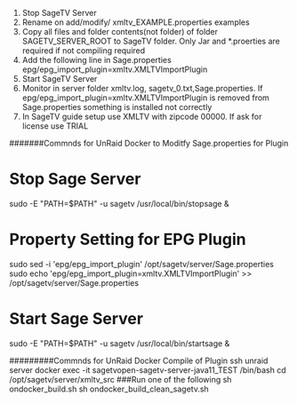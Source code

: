 1.  Stop SageTV Server
2.  Rename on add/modify/ xmltv_EXAMPLE.properties examples
3.  Copy all files and folder contents(not folder) of folder SAGETV_SERVER_ROOT to SageTV folder.  Only Jar and *.proerties are required if not compiling required
4.  Add the following line in Sage.properties epg/epg_import_plugin=xmltv.XMLTVImportPlugin
5.  Start SageTV Server
6.  Monitor in server folder xmltv.log, sagetv_0.txt,Sage.properties.  If epg/epg_import_plugin=xmltv.XMLTVImportPlugin is removed from Sage.properties something is installed not correctly
7.  In SageTV guide setup use XMLTV with zipcode 00000.  If ask for license use TRIAL


#######Commnds for UnRaid Docker to Moditfy Sage.properties for Plugin 
# Stop Sage Server 
sudo -E "PATH=$PATH" -u sagetv /usr/local/bin/stopsage &
# Property Setting for EPG Plugin 
sudo sed -i 'epg/epg_import_plugin' /opt/sagetv/server/Sage.properties
sudo echo 'epg/epg_import_plugin=xmltv.XMLTVImportPlugin' >>  /opt/sagetv/server/Sage.properties
# Start Sage Server 
sudo -E "PATH=$PATH" -u sagetv /usr/local/bin/startsage &

#########Commnds for UnRaid Docker Compile of Plugin
ssh unraid server
docker exec -it sagetvopen-sagetv-server-java11_TEST  /bin/bash
cd /opt/sagetv/server/xmltv_src
###Run one of the following
sh ondocker_build.sh 
sh ondocker_build_clean_sagetv.sh